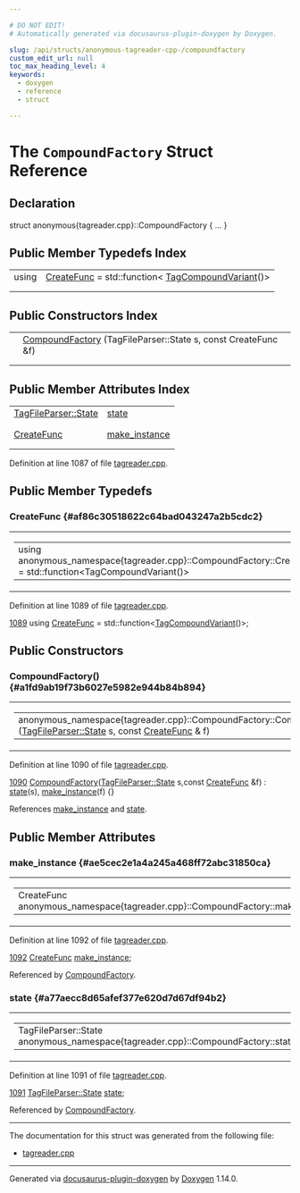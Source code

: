 ```yaml
---

# DO NOT EDIT!
# Automatically generated via docusaurus-plugin-doxygen by Doxygen.

slug: /api/structs/anonymous-tagreader-cpp-/compoundfactory
custom_edit_url: null
toc_max_heading_level: 4
keywords:
  - doxygen
  - reference
  - struct

---
```


<div class="doxyPage">

# The `CompoundFactory` Struct Reference



## Declaration

<div class="doxyDeclaration">
struct anonymous{tagreader.cpp}::CompoundFactory { ... }
</div>

## Public Member Typedefs Index

<table class="doxyMembersIndex">

<tr class="doxyMemberIndexItem">
<td class="doxyMemberIndexItemType" align="left" valign="top">using</td>
<td class="doxyMemberIndexItemName" align="left" valign="top"><a href="#af86c30518622c64bad043247a2b5cdc2">CreateFunc</a> = std::function&lt; <a href="/web-doxygen/docs/api/classes/anonymous-tagreader-cpp-/tagcompoundvariant">TagCompoundVariant</a>()&gt;</td>
</tr>
<tr class="doxyMemberIndexDescription">
<td class="doxyMemberIndexDescriptionLeft"></td>
<td class="doxyMemberIndexDescriptionRight">
</td>
</tr>
<tr class="doxyMemberIndexSeparator">
<td class="doxyMemberIndexSeparator" colspan="2"></td>
</tr>

</table>

## Public Constructors Index

<table class="doxyMembersIndex">

<tr class="doxyMemberIndexItem">
<td class="doxyMemberIndexItemType" align="left" valign="top"></td>
<td class="doxyMemberIndexItemName" align="left" valign="top"><a href="#a1fd9ab19f73b6027e5982e944b84b894">CompoundFactory</a> (TagFileParser::State s, const CreateFunc &amp;f)</td>
</tr>
<tr class="doxyMemberIndexDescription">
<td class="doxyMemberIndexDescriptionLeft"></td>
<td class="doxyMemberIndexDescriptionRight">
</td>
</tr>
<tr class="doxyMemberIndexSeparator">
<td class="doxyMemberIndexSeparator" colspan="2"></td>
</tr>

</table>

## Public Member Attributes Index

<table class="doxyMembersIndex">

<tr class="doxyMemberIndexItem">
<td class="doxyMemberIndexItemType" align="left" valign="top"><a href="/web-doxygen/docs/api/classes/anonymous-tagreader-cpp-/tagfileparser/#a7a2a20ef2fb10c1c35e093f0c3f41f85">TagFileParser::State</a></td>
<td class="doxyMemberIndexItemName" align="left" valign="top"><a href="#a77aecc8d65afef377e620d7d67df94b2">state</a></td>
</tr>
<tr class="doxyMemberIndexDescription">
<td class="doxyMemberIndexDescriptionLeft"></td>
<td class="doxyMemberIndexDescriptionRight">
</td>
</tr>
<tr class="doxyMemberIndexSeparator">
<td class="doxyMemberIndexSeparator" colspan="2"></td>
</tr>

<tr class="doxyMemberIndexItem">
<td class="doxyMemberIndexItemType" align="left" valign="top"><a href="#af86c30518622c64bad043247a2b5cdc2">CreateFunc</a></td>
<td class="doxyMemberIndexItemName" align="left" valign="top"><a href="#ae5cec2e1a4a245a468ff72abc31850ca">make_instance</a></td>
</tr>
<tr class="doxyMemberIndexDescription">
<td class="doxyMemberIndexDescriptionLeft"></td>
<td class="doxyMemberIndexDescriptionRight">
</td>
</tr>
<tr class="doxyMemberIndexSeparator">
<td class="doxyMemberIndexSeparator" colspan="2"></td>
</tr>

</table>


<p>Definition at line 1087 of file <a href="/web-doxygen/docs/api/files/src/tagreader-cpp">tagreader.cpp</a>.</p>


<div class="doxySectionDef">

## Public Member Typedefs

### CreateFunc {#af86c30518622c64bad043247a2b5cdc2}

<div class="doxyMemberItem">
<div class="doxyMemberProto">
<table class="doxyMemberLabels">
<tr class="doxyMemberLabels">
<td class="doxyMemberLabelsLeft">
<table class="doxyMemberName">
<tr>
<td class="doxyMemberName">using anonymous_namespace{tagreader.cpp}::CompoundFactory::CreateFunc =  std::function&lt;TagCompoundVariant()&gt;</td>
</tr>
</table>
</td>
</tr>
</table>
</div>
<div class="doxyMemberDoc">



<p>Definition at line 1089 of file <a href="/web-doxygen/docs/api/files/src/tagreader-cpp">tagreader.cpp</a>.</p>


<div class="doxyProgramListing">

<div class="doxyCodeLine"><span class="doxyLineNumber"><a href="#af86c30518622c64bad043247a2b5cdc2">1089</a></span><span class="doxyLineContent"><span class="doxyHighlight">  </span><span class="doxyHighlightKeyword">using </span><span class="doxyHighlight"><a href="#af86c30518622c64bad043247a2b5cdc2">CreateFunc</a> = std::function&lt;<a href="/web-doxygen/docs/api/classes/anonymous-tagreader-cpp-/tagcompoundvariant">TagCompoundVariant</a>()&gt;;</span></span></div>

</div>

</div>
</div>

</div>

<div class="doxySectionDef">

## Public Constructors

### CompoundFactory() {#a1fd9ab19f73b6027e5982e944b84b894}

<div class="doxyMemberItem">
<div class="doxyMemberProto">
<table class="doxyMemberLabels">
<tr class="doxyMemberLabels">
<td class="doxyMemberLabelsLeft">
<table class="doxyMemberName">
<tr>
<td class="doxyMemberName">anonymous_namespace{tagreader.cpp}::CompoundFactory::CompoundFactory (<a href="/web-doxygen/docs/api/classes/anonymous-tagreader-cpp-/tagfileparser/#a7a2a20ef2fb10c1c35e093f0c3f41f85">TagFileParser::State</a> s, const <a href="#af86c30518622c64bad043247a2b5cdc2">CreateFunc</a> &amp; f)</td>
</tr>
</table>
</td>
<td class="doxyMemberLabelsRight">
<span class="doxyMemberLabels">
<span class="doxyMemberLabel inline">inline</span>
</span>
</td>
</tr>
</table>
</div>
<div class="doxyMemberDoc">



<p>Definition at line 1090 of file <a href="/web-doxygen/docs/api/files/src/tagreader-cpp">tagreader.cpp</a>.</p>


<div class="doxyProgramListing">

<div class="doxyCodeLine"><span class="doxyLineNumber"><a href="#a1fd9ab19f73b6027e5982e944b84b894">1090</a></span><span class="doxyLineContent"><span class="doxyHighlight">  <a href="#a1fd9ab19f73b6027e5982e944b84b894">CompoundFactory</a>(<a href="/web-doxygen/docs/api/classes/anonymous-tagreader-cpp-/tagfileparser/#a7a2a20ef2fb10c1c35e093f0c3f41f85">TagFileParser::State</a> s,</span><span class="doxyHighlightKeyword">const</span><span class="doxyHighlight"> <a href="#af86c30518622c64bad043247a2b5cdc2">CreateFunc</a> &amp;f) : <a href="#a77aecc8d65afef377e620d7d67df94b2">state</a>(s), <a href="#ae5cec2e1a4a245a468ff72abc31850ca">make_instance</a>(f) {}</span></span></div>

</div>


<p>References <a href="#ae5cec2e1a4a245a468ff72abc31850ca">make_instance</a> and <a href="#a77aecc8d65afef377e620d7d67df94b2">state</a>.</p>

</div>
</div>

</div>

<div class="doxySectionDef">

## Public Member Attributes

### make\_instance {#ae5cec2e1a4a245a468ff72abc31850ca}

<div class="doxyMemberItem">
<div class="doxyMemberProto">
<table class="doxyMemberLabels">
<tr class="doxyMemberLabels">
<td class="doxyMemberLabelsLeft">
<table class="doxyMemberName">
<tr>
<td class="doxyMemberName">CreateFunc anonymous_namespace{tagreader.cpp}::CompoundFactory::make_instance</td>
</tr>
</table>
</td>
</tr>
</table>
</div>
<div class="doxyMemberDoc">



<p>Definition at line 1092 of file <a href="/web-doxygen/docs/api/files/src/tagreader-cpp">tagreader.cpp</a>.</p>


<div class="doxyProgramListing">

<div class="doxyCodeLine"><span class="doxyLineNumber"><a href="#ae5cec2e1a4a245a468ff72abc31850ca">1092</a></span><span class="doxyLineContent"><span class="doxyHighlight">  <a href="#af86c30518622c64bad043247a2b5cdc2">CreateFunc</a> <a href="#ae5cec2e1a4a245a468ff72abc31850ca">make_instance</a>;</span></span></div>

</div>


<p>Referenced by <a href="#a1fd9ab19f73b6027e5982e944b84b894">CompoundFactory</a>.</p>

</div>
</div>

### state {#a77aecc8d65afef377e620d7d67df94b2}

<div class="doxyMemberItem">
<div class="doxyMemberProto">
<table class="doxyMemberLabels">
<tr class="doxyMemberLabels">
<td class="doxyMemberLabelsLeft">
<table class="doxyMemberName">
<tr>
<td class="doxyMemberName">TagFileParser::State anonymous_namespace{tagreader.cpp}::CompoundFactory::state</td>
</tr>
</table>
</td>
</tr>
</table>
</div>
<div class="doxyMemberDoc">



<p>Definition at line 1091 of file <a href="/web-doxygen/docs/api/files/src/tagreader-cpp">tagreader.cpp</a>.</p>


<div class="doxyProgramListing">

<div class="doxyCodeLine"><span class="doxyLineNumber"><a href="#a77aecc8d65afef377e620d7d67df94b2">1091</a></span><span class="doxyLineContent"><span class="doxyHighlight">  <a href="/web-doxygen/docs/api/classes/anonymous-tagreader-cpp-/tagfileparser/#a7a2a20ef2fb10c1c35e093f0c3f41f85">TagFileParser::State</a> <a href="#a77aecc8d65afef377e620d7d67df94b2">state</a>;</span></span></div>

</div>


<p>Referenced by <a href="#a1fd9ab19f73b6027e5982e944b84b894">CompoundFactory</a>.</p>

</div>
</div>

</div>

<hr/>

The documentation for this struct was generated from the following file:

<ul>
<li><a href="/web-doxygen/docs/api/files/src/tagreader-cpp">tagreader.cpp</a></li>
</ul>

<hr/>

<p class="doxyGeneratedBy">Generated via <a href="https://github.com/xpack/docusaurus-plugin-doxygen">docusaurus-plugin-doxygen</a> by <a href="https://www.doxygen.nl">Doxygen</a> 1.14.0.</p>

</div>
